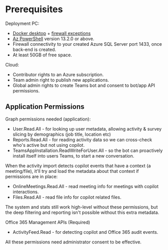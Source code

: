 # Prerequisites

Deployment PC:
* [Docker desktop](https://docs.docker.com/desktop/setup/install/windows-install/) + [firewall exceptions](https://docs.docker.com/desktop/setup/allow-list/)
* [Az PowerShell](https://learn.microsoft.com/en-us/powershell/azure/install-azure-powershell) version 13.2.0 or above. 
* Firewall connectivity to your created Azure SQL Server port 1433, once back-end is created.
* At least 50GB of free space. 

Cloud:
* Contributor rights to an Azure subscription.
* Team admin right to publish new applications.
* Global admin rights to create Teams bot and consent to bot/app API permissions.

## Application Permissions
Graph permissions needed (application):
* User.Read.All - for looking up user metadata, allowing activity & survey slicing by demographics (job title, location etc)
* Reports.Read.All - for reading activity data so we can cross-check who's active but not using copilot. 
* TeamsAppInstallation.ReadWriteForUser.All - so the bot can proactively install itself into users Teams, to start a new conversation. 

When the activity import detects copilot events that have a context (a meeting/file), it'll try and load the metadata about that context if permissions are in place:
* OnlineMeetings.Read.All - read meeting info for meetings with copilot interactions.
* Files.Read.All - read file info for copilot related files.

The system and stats still work high-level without these permissions, but the deep filtering and reporting isn't possible without this extra metadata.

Office 365 Management APIs (Required)
* ActivityFeed.Read - for detecting copilot and Office 365 audit events. 

All these permissions need administrator consent to be effective. 
